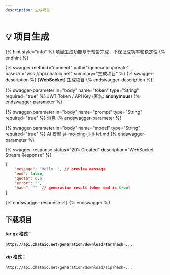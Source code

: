 ```yaml
---
description: 生成项目
---
```


# 💡 项目生成

{% hint style="info" %}
项目生成功能基于预设完成，不保证成功率和稳定性
{% endhint %}

{% swagger method="connect" path="/generation/create" baseUrl="wss://api.chatnio.net" summary="生成项目" %}
{% swagger-description %}
\[**WebSocket**] 生成项目
{% endswagger-description %}

{% swagger-parameter in="body" name="token" type="String" required="true" %}
JWT Token / API Key (匿名: **anonymous**)
{% endswagger-parameter %}

{% swagger-parameter in="body" name="prompt" type="String" required="true" %}
消息
{% endswagger-parameter %}

{% swagger-parameter in="body" name="model" type="String" required="true" %}
AI 模型 [ai-mo-xing-ji-ji-fei.md](../../../ai-mo-xing-ji-ji-fei.md "mention")
{% endswagger-parameter %}

{% swagger-response status="201: Created" description="WebSocket Stream Response" %}
```json
{
    "message": "Hello! ", // preview message
    "end": false,
    "quota": 0.0,
    "error": "",
    "hash": ""  // generation result (when end is true)
}
```
{% endswagger-response %}
{% endswagger %}

## 下载项目

#### tar.gz 格式：

<pre class="language-url"><code class="lang-url"><strong>https://api.chatnio.net/generation/download/tar?hash=...
</strong></code></pre>

#### zip 格式：

```uri
https://api.chatnio.net/generation/download/zip?hash=...
```
